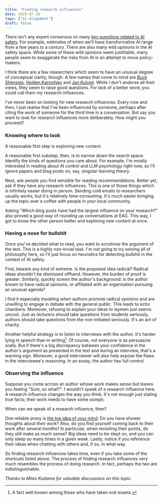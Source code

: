 ```yaml
---
title: "Finding research influences"
date: 2025-07-20
tags: ["ai-alignment"]
draft: false
---
```


There isn't any expert consensus on many [key questions related to AI safety](https://isabeldahlgren.github.io/the-spectrum-of-views-on-ai-safety/). For example, estimates of when we'll have transformative AI range from a few years to a century. There are also many wild opinions in the AI safety space. While some of these wild opinions seem justifiable, many people seem to exaggerate the risks from AI in an attempt to move policy-makers.

I think there are a few researchers which seem to have an unusual degree of conceptual clarity, though. A few names that come to mind are [Buck Shleregis](https://substack.com/@redwoodresearch?utm_source=about-page), [Holden Karnofsky](https://www.cold-takes.com/cold-takes-on-ai/) and [Jan Kulveit](https://www.lesswrong.com/users/jan_kulveit?from=search_autocomplete). While I don't endorse all their views, they seem to raise good questions. For lack of a better word, you could call them my research influences.

I've never been on looking for new research influences. Every now and then, I just realise that I've been influenced by someone, perhaps after citing the work of someone for the third time in a conversation. But say you want to look for research influences more deliberately. How might you proceed?

### Knowing where to look

A reasonable first step is exploring new content.

A reasonable first substep, then, is to narrow down the search space. Identify the kinds of questions you care about. For example, I'm mostly interested in reading about AI control and LLM psychology right now, so I'll ignore papers and blog posts on, say, singular learning theory.

Next, ask people you find sensible for reading recommendations. Better yet, ask if they have any research influences. This is one of those things which is infinitely easier doing in person. Sending cold emails to researchers usually works, but it's relatively time-consuming. It's much easier bringing up the topic over a coffee with people in your local community.

Asking "Which blog posts have had the largest influence on your research?" also proved a good way of rounding up conversations at EAG. This way, I got to know the other person better and exploring new content at once.

### Having a nose for bullshit

Once you've decided what to read, you want to scrutinise the argument of the text. This is a highly non-trivial task. I'm not going to try solving all of philosophy here, so I'll just focus on heuristics for detecting bullshit in the context of AI safety.

First, beware any kind of extreme. Is the proposed idea radical? Radical ideas shouldn't be dismissed offhand. However, the burden of proof is greater. Similarly, quickly screen the author's background: is the author known to have radical opinions, or affiliated with an organisation pursuing an unusual agenda?

I find it especially troubling when authors promote radical opinions and are unwilling to engage in debate with the general public. This leads to echo chambers. Moreover, refusing to explain your ideas to laymen just seems uncool. Just as lecturers should take questions from students seriously, authors should take questions from the non-initiated seriously. It's an act of charity.

Another helpful strategy is to listen to interviews with the author. It's harder lying in speech than in writing[^oral]. Of course, not everyone is as persuasive orally. But if there's a big discrepancy between your confidence in the author's argument as presented in the text and during an interview, that's a warning sign. Moreover, a good interviewer will also help expose the flaws in the interviewee's reasoning. In an essay, the author has full control.

### Observing the influence

Suppose you come across an author whose work makes sense but leaves you feeling "Sure, so what?". I wouldn't speak of a research influence here. A research influence changes the way you think. It's not enough just stating true facts; their work needs to have some oomph.

When can we speak of a research influence, then?

One reliable proxy is [the top idea of your mind](https://www.paulgraham.com/top.html). Do you have shower thoughts about their work? Also, do you find yourself coming back to their work after several months? In particular, when revisiting their points, do they still make as much sense? Big ideas need to be slept on, and you can only sleep so many times in a given week. Lastly, notice if you reference their ideas when chatting with others and, if so, in what way.

So finding research influences takes time, even if you take some of the shortcuts listed above. The process of finding research influences very much resembles the process of doing research. In fact, perhaps the two are indistinguishable.

*Thanks to Miles Kodama for valuable discussions on this topic.*

[^oral]: A fact well known among those who have taken oral exams.
